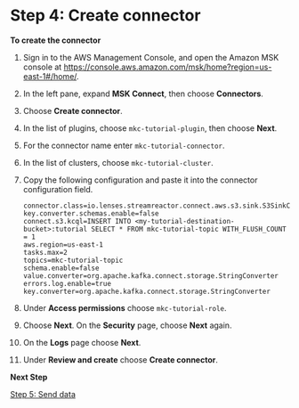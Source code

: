 # Step 4: Create connector<a name="mkc-create-connector"></a>

**To create the connector**

1. Sign in to the AWS Management Console, and open the Amazon MSK console at [https://console\.aws\.amazon\.com/msk/home?region=us\-east\-1\#/home/](https://console.aws.amazon.com/msk/home?region=us-east-1#/home/)\.

1. In the left pane, expand **MSK Connect**, then choose **Connectors**\.

1. Choose **Create connector**\.

1. In the list of plugins, choose `mkc-tutorial-plugin`, then choose **Next**\.

1. For the connector name enter `mkc-tutorial-connector`\.

1. In the list of clusters, choose `mkc-tutorial-cluster`\.

1. Copy the following configuration and paste it into the connector configuration field\.

   ```
   connector.class=io.lenses.streamreactor.connect.aws.s3.sink.S3SinkConnector
   key.converter.schemas.enable=false
   connect.s3.kcql=INSERT INTO <my-tutorial-destination-bucket>:tutorial SELECT * FROM mkc-tutorial-topic WITH_FLUSH_COUNT = 1
   aws.region=us-east-1
   tasks.max=2
   topics=mkc-tutorial-topic
   schema.enable=false
   value.converter=org.apache.kafka.connect.storage.StringConverter
   errors.log.enable=true
   key.converter=org.apache.kafka.connect.storage.StringConverter
   ```

1. Under **Access permissions** choose `mkc-tutorial-role`\.

1. Choose **Next**\. On the **Security** page, choose **Next** again\.

1. On the **Logs** page choose **Next**\.

1. Under **Review and create** choose **Create connector**\.

**Next Step**

[Step 5: Send data](mkc-send-data.md)